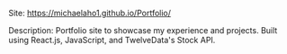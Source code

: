 Site: https://michaelaho1.github.io/Portfolio/

Description: Portfolio site to showcase my experience and projects. Built using React.js, JavaScript, and TwelveData's Stock API.
